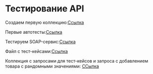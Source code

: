 # Тестирование API
Создаем первую коллекцию:[Ссылка](https://www.postman.com/crimson-meadow-327942/workspace/qa-demoshopping/folder/33230623-e2b994d0-18b5-488a-a837-91d8aade4b0f?action=share&creator=33230623&ctx=documentation)

Первые автотесты:[Ссылка](https://github.com/Sayrus444/API/blob/main/demoshopping.postman_test_run.json)

Тестируем SOAP-сервис:[Ссылка](https://www.postman.com/crimson-meadow-327942/workspace/qa-demoshopping/collection/33230623-d3a94276-86c5-4d77-a7db-2713ddf55daa?action=share&creator=33230623)

Файл с тест-кейсами:[Ссылка](https://github.com/Sayrus444/API/blob/main/Test-cases%20Postman%20Rustam%20Sayfutdinov.pdf)

Коллекция с запросами для тест-кейсов и запроса с добавлением товара с рандомными значениями: [ССылка](https://www.postman.com/crimson-meadow-327942/workspace/qa-demoshopping/folder/33230623-eb6a9f33-121c-4d68-805c-e7836e726962?action=share&creator=33230623&ctx=documentation)
